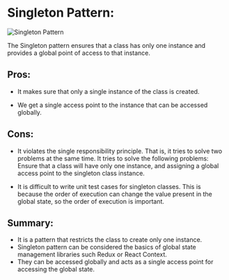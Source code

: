 # Singleton Pattern:

![Singleton Pattern](https://www.freecodecamp.org/news/content/images/2022/07/singleton-def-gif.gif)

The Singleton pattern ensures that a class has only one instance and provides a global point of access to that instance.

## Pros:

- It makes sure that only a single instance of the class is created.

- We get a single access point to the instance that can be accessed globally.

## Cons:

- It violates the single responsibility principle. That is, it tries to solve two problems at the same time. It tries to solve the following problems: Ensure that a class will have only one instance, and assigning a global access point to the singleton class instance.

- It is difficult to write unit test cases for singleton classes. This is because the order of execution can change the value present in the global state, so the order of execution is important.

## Summary:

- It is a pattern that restricts the class to create only one instance.
- Singleton pattern can be considered the basics of global state management libraries such Redux or React Context.
- They can be accessed globally and acts as a single access point for accessing the global state.
